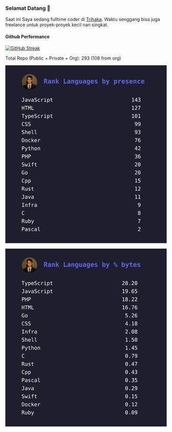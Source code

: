 ### Selamat Datang 👋

Saat ini Saya sedang fulltime coder di [Trihaka](https://trihaka.id). Waktu senggang bisa juga freelance untuk proyek-proyek kecil nan singkat.

#### Github Performance

[![GitHub Streak](https://streak-stats.demolab.com/?user=reyzeal)](https://git.io/streak-stats)

Total Repo (Public + Private + Org): 293 (108 from org)

![Status Githubnya Rizal](./rank_presence.svg)

![Status Githubnya Rizal](./rank_size.svg)

